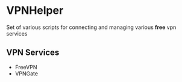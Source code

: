 # VPNHelper
Set of various scripts for connecting and managing various **free** vpn services


## VPN Services
- FreeVPN
- VPNGate
